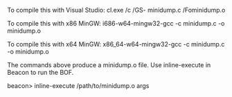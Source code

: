 To compile this with Visual Studio:
cl.exe /c /GS- minidump.c /Fominidump.o

To compile this with x86 MinGW:
i686-w64-mingw32-gcc -c minidump.c -o minidump.o

To compile this with x64 MinGW:
x86_64-w64-mingw32-gcc -c minidump.c -o minidump.o

The commands above produce a minidump.o file. Use inline-execute in Beacon to run the BOF.

beacon> inline-execute /path/to/minidump.o args
